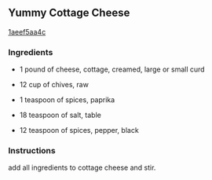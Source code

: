 ## Yummy Cottage Cheese

[1aeef5aa4c](http://www.food.com/recipe/yummy-cottage-cheese-236853)

### Ingredients

 - 1 pound of cheese, cottage, creamed, large or small curd

 - 12 cup of chives, raw

 - 1 teaspoon of spices, paprika

 - 18 teaspoon of salt, table

 - 12 teaspoon of spices, pepper, black

### Instructions

add all ingredients to cottage cheese and stir.